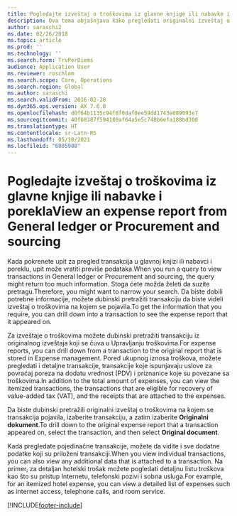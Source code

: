 ```yaml
---
title: Pogledajte izveštaj o troškovima iz glavne knjige ili nabavke i porekla
description: Ova tema objašnjava kako pregledati originalni izveštaj o troškovima na kojem se pojavila transakcija.
author: saraschi2
ms.date: 02/26/2018
ms.topic: article
ms.prod: ''
ms.technology: ''
ms.search.form: TrvPerDiems
audience: Application User
ms.reviewer: roschlom
ms.search.scope: Core, Operations
ms.search.region: Global
ms.author: saraschi
ms.search.validFrom: 2016-02-28
ms.dyn365.ops.version: AX 7.0.0
ms.openlocfilehash: d0f64b1135c94f8f6daf0ee59dd1743e689093e7
ms.sourcegitcommit: 40f68387f594180af64a5e5c748b6efa188bd300
ms.translationtype: HT
ms.contentlocale: sr-Latn-RS
ms.lasthandoff: 05/10/2021
ms.locfileid: "6005988"
---
```

# <a name="view-an-expense-report-from-general-ledger-or-procurement-and-sourcing"></a><span data-ttu-id="7612a-103">Pogledajte izveštaj o troškovima iz glavne knjige ili nabavke i porekla</span><span class="sxs-lookup"><span data-stu-id="7612a-103">View an expense report from General ledger or Procurement and sourcing</span></span>

<span data-ttu-id="7612a-104">Kada pokrenete upit za pregled transakcija u glavnoj knjizi ili nabavci i poreklu, upit može vratiti previše podataka.</span><span class="sxs-lookup"><span data-stu-id="7612a-104">When you run a query to view transactions in General ledger or Procurement and sourcing, the query might return too much information.</span></span> <span data-ttu-id="7612a-105">Stoga ćete možda želeti da suzite pretragu.</span><span class="sxs-lookup"><span data-stu-id="7612a-105">Therefore, you might want to narrow your search.</span></span> <span data-ttu-id="7612a-106">Da biste dobili potrebne informacije, možete dubinski pretražiti transakciju da biste videli izveštaj o troškovima na kojem se pojavila.</span><span class="sxs-lookup"><span data-stu-id="7612a-106">To get the information that you require, you can drill down into a transaction to see the expense report that it appeared on.</span></span>

<span data-ttu-id="7612a-107">Za izveštaje o troškovima možete dubinski pretražiti transakciju iz originalnog izveštaja koji se čuva u Upravljanju troškovima.</span><span class="sxs-lookup"><span data-stu-id="7612a-107">For expense reports, you can drill down from a transaction to the original report that is stored in Expense management.</span></span> <span data-ttu-id="7612a-108">Pored ukupnog iznosa troškova, možete pregledati i detaljne transakcije, transakcije koje ispunjavaju uslove za povraćaj poreza na dodatu vrednost (PDV) i priznanice koje su povezane sa troškovima.</span><span class="sxs-lookup"><span data-stu-id="7612a-108">In addition to the total amount of expenses, you can view the itemized transactions, the transactions that are eligible for recovery of value-added tax (VAT), and the receipts that are attached to the expenses.</span></span>

<span data-ttu-id="7612a-109">Da biste dubinski pretražili originalni izveštaj o troškovima na kojem se transakcija pojavila, izaberite transakciju, a zatim izaberite **Originalni dokument**.</span><span class="sxs-lookup"><span data-stu-id="7612a-109">To drill down to the original expense report that a transaction appeared on, select the transaction, and then select **Original document**.</span></span>

<span data-ttu-id="7612a-110">Kada pregledate pojedinačne transakcije, možete da vidite i sve dodatne podatke koji su priloženi transakciji.</span><span class="sxs-lookup"><span data-stu-id="7612a-110">When you view individual transactions, you can also view any additional data that is attached to a transaction.</span></span> <span data-ttu-id="7612a-111">Na primer, za detaljan hotelski trošak možete pogledati detaljnu listu troškova kao što su pristup Internetu, telefonski pozivi i sobna usluga.</span><span class="sxs-lookup"><span data-stu-id="7612a-111">For example, for an itemized hotel expense, you can view a detailed list of expenses such as internet access, telephone calls, and room service.</span></span>


[!INCLUDE[footer-include](../includes/footer-banner.md)]